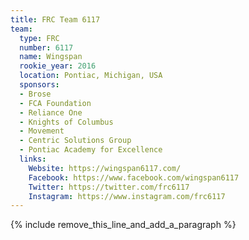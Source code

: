 ```yaml
---
title: FRC Team 6117
team:
  type: FRC
  number: 6117
  name: Wingspan
  rookie_year: 2016
  location: Pontiac, Michigan, USA
  sponsors:
  - Brose
  - FCA Foundation
  - Reliance One
  - Knights of Columbus
  - Movement
  - Centric Solutions Group
  - Pontiac Academy for Excellence
  links:
    Website: https://wingspan6117.com/
    Facebook: https://www.facebook.com/wingspan6117
    Twitter: https://twitter.com/frc6117
    Instagram: https://www.instagram.com/frc6117
---
```


{% include remove_this_line_and_add_a_paragraph %}